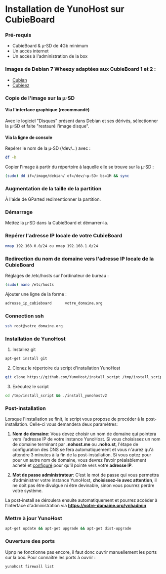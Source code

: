 # Installation de YunoHost sur CubieBoard

### Pré-requis
* CubieBoard & µ-SD de 4Gb minimum
* Un accès internet
* Un accès à l'administration de la box

### Images de Debian 7 Wheezy adaptées aux CubieBoard 1 et 2 :

* [Cubian](http://cubian.org/)
* [Cubieez](http://www.cubieforums.com/index.php?topic=442.0)

### Copie de l'image sur la µ-SD
#### Via l'interface graphique (recommandé)
Avec le logiciel "Disques" présent dans Debian et ses dérivés, sélectionner la µ-SD et faite "restauré l'image disque".

#### Via la ligne de console
Repérer le nom de la µ-SD (/dev/…) avec :
```bash
df -h
```
Copier l'image à partir du répertoire à laquelle elle se trouve sur la µ-SD :
```bash
(sudo) dd if=/image/debian/ of=/dev/<µ-SD> bs=1M && sync
```
### Augmentation de la taille de la partition
À l'aide de GParted redimentionner la partition.

### Démarrage
Mettez la µ-SD dans la CubieBoard et démarrer-la.

### Repérer l'adresse IP locale de votre CubieBoard
```bash
nmap 192.168.0.0/24 ou nmap 192.168.1.0/24
```
### Redirection du nom de domaine vers l'adresse IP locale de la CubieBoard
Réglages de /etc/hosts sur l'ordinateur de bureau :
```bash
(sudo) nano /etc/hosts
```
Ajouter une ligne de la forme :
```bash
adresse_ip_cubieboard      votre_domaine.org
```
### Connection ssh
```bash
ssh root@votre_domaine.org
```
### Installation de YunoHost

1. Installez git
```bash
apt-get install git
```

2. Clonez le répertoire du script d'installation YunoHost
```bash
git clone https://github.com/YunoHost/install_script /tmp/install_script
```

3. Exécutez le script
```bash
cd /tmp/install_script && ./install_yunohostv2
```

### Post-installation

Lorsque l'installation se finit, le script vous propose de procéder à la post-installation. Celle-ci vous demandera deux paramètres:

1. **Nom de domaine**: Vous devez choisir un nom de domaine qui pointera vers l'adresse IP de votre instance YunoHost. Si vous choisissez un nom de domaine terminant par **.nohost.me** ou **.noho.st**, l'étape de configuration des DNS se fera automatiquement et vous n'aurez qu'à attendre 3 minutes à la fin de la post-installation. Si vous optez pour pour un autre nom de domaine, vous devrez l’avoir préalablement acheté et [configuré](#/dns_fr) pour qu'il pointe vers votre **adresse IP**.

2. **Mot de passe administrateur**: C’est le mot de passe qui vous permettra d’administrer votre instance YunoHost, **choisissez-le avec attention**, il ne doit pas être divulgué ni être devinable, sinon vous pourrez perdre votre système.

La post-install se déroulera ensuite automatiquement et pourrez accéder à l'interface d'administration via **https://votre-domaine.org/ynhadmin**

### Mettre à jour YunoHost
```bash
apt-get update && apt-get upgrade && apt-get dist-upgrade
```
### Ouverture des ports
Upnp ne fonctionne pas encore, il faut donc ouvrir manuellement les ports sur la box.
Pour connaître les ports à ouvrir :
```bash
yunohost firewall list
```


